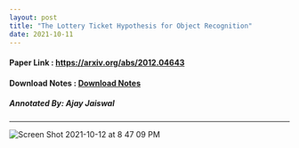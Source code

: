```yaml
---
layout: post
title: "The Lottery Ticket Hypothesis for Object Recognition"
date: 2021-10-11
---
```


#### Paper Link : https://arxiv.org/abs/2012.04643
#### Download Notes : <a href="~/reading/LTH_object_detection.pdf" class="download" title="View Notes">Download Notes</a>
##### Annotated By: Ajay Jaiswal
------------------

![Screen Shot 2021-10-12 at 8 47 09 PM](https://user-images.githubusercontent.com/6660499/137052736-c02c34a2-cba1-4de3-ab4f-1bd3dedca5ca.png)


